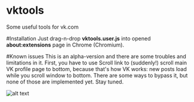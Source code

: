 # vktools
Some useful tools for vk.com

#Installation
Just drag-n-drop **vktools.user.js** into opened **about:extensions** page in Chrome (Chromium).

#Known issues
This is an alpha-version and there are some troubles and limitations in it. First, you have to use Scroll link to (suddenly!) scroll main VK profile page to bottom, because that's how VK works: new posts load while you scroll window to bottom. There are some ways to bypass it, but none of those are implemented yet. Stay tuned.

![alt text](http://www.wtfpl.net/wp-content/uploads/2012/12/wtfpl-badge-1.png "This sowtware is distributing under WTFPL")
